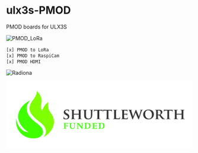 # ulx3s-PMOD

PMOD boards for ULX3S

![PMOD_LoRa](pic/PMOD_LoRa.png)


    [x] PMOD to LoRa
    [x] PMOD to RaspiCam
    [x] PMOD HDMI

![Radiona](https://i1.wp.com/radiona.org/wp-content/uploads/2016/09/radiona_makerspace_logo.png)

![Founded by ShuttleworthFoudation](https://github.com/ShuttleworthFoundation/Logos/blob/master/Shuttleworth%20Funded/Shuttleworth%20Funded%20CMYK/Shuttleworth%20Funded.jpg)

